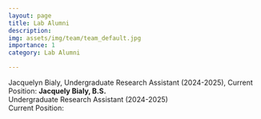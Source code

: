 ```yaml
---
layout: page
title: Lab Alumni
description: 
img: assets/img/team/team_default.jpg
importance: 1
category: Lab Alumni

---
```

Jacquelyn Bialy, Undergraduate Research Assistant (2024-2025), Current Position: 
**Jacquely Bialy, B.S.** <br>
Undergraduate Research Assistant (2024-2025)<br>
Current Position:  <br>
<br>









